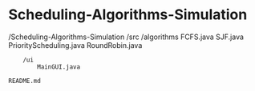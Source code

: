 # Scheduling-Algorithms-Simulation
/Scheduling-Algorithms-Simulation
    /src
        /algorithms
            FCFS.java
            SJF.java
            PriorityScheduling.java
            RoundRobin.java
      
        /ui
            MainGUI.java
    
    README.md
